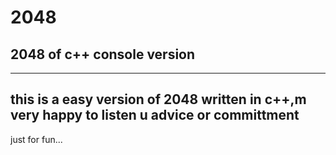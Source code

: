 2048
====

2048 of c++ console version
-----------------------------
-----------------------------
this is a easy version of 2048 written in c++,m very happy to listen u advice or committment
-----------------------------
just for fun...
